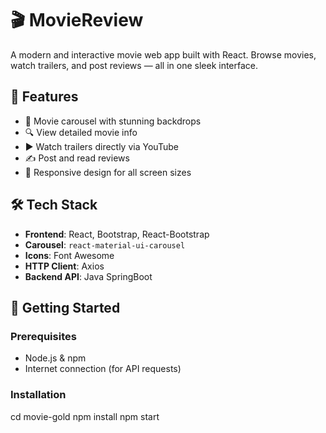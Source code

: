 # 🎬 MovieReview

A modern and interactive movie web app built with React. Browse movies, watch trailers, and post reviews — all in one sleek interface.

## 🌟 Features

- 🎥 Movie carousel with stunning backdrops
- 🔍 View detailed movie info
- ▶️ Watch trailers directly via YouTube
- ✍️ Post and read reviews
- 🧠 Responsive design for all screen sizes

## 🛠️ Tech Stack

- **Frontend**: React, Bootstrap, React-Bootstrap
- **Carousel**: `react-material-ui-carousel`
- **Icons**: Font Awesome
- **HTTP Client**: Axios
- **Backend API**: Java SpringBoot

## 🚀 Getting Started

### Prerequisites

- Node.js & npm
- Internet connection (for API requests)

### Installation
cd movie-gold
npm install
npm start
